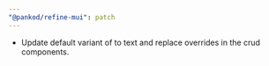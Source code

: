 ```yaml
---
"@pankod/refine-mui": patch
---
```


-   Update default variant of <DeleteButton/> to text and replace overrides in the crud components.
